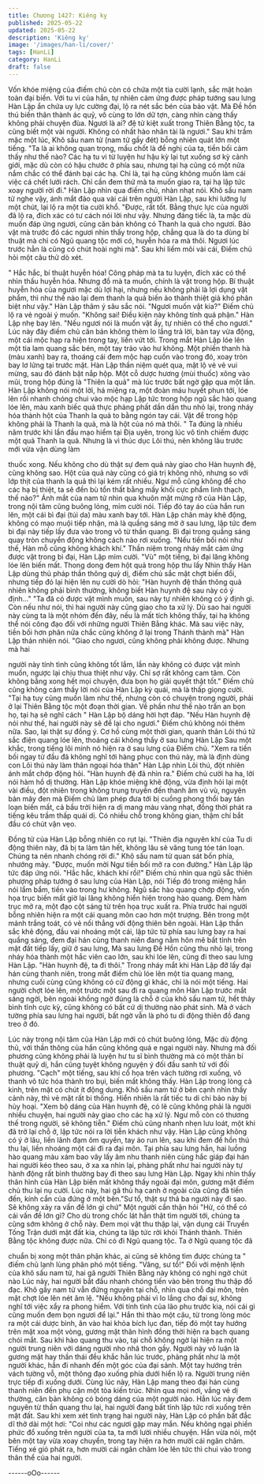 ```yaml
---
title: Chương 1427: Kiêng kỵ
published: 2025-05-22
updated: 2025-05-22
description: 'Kiêng kỵ'
image: '/images/han-li/cover/'
tags: [HanLi]
category: HanLi
draft: false
---
```


Vốn khóe miệng của điếm chủ còn có chứa một tia cười lạnh, sắc
mặt hoàn toàn đại biến.
Với tu vi của hắn, tự nhiên cảm ứng được pháp tướng sau lưng
Hàn Lập ẩn chứa uy lực cường đại, lộ ra nét sắc bén của bảo vật.
Mà Đề hồn thú biến thân thành ác quỷ, vô cùng to lớn dữ tợn,
càng nhìn càng thấy không phải chuyện đùa.
Ngươi là ai? đệ tử kiệt xuất trong Thiên Bằng tộc, ta cũng biết một
vài người. Không có
nhất hào nhân tài là ngươi." Sau khi trầm mặc một lúc, Khô sấu
nam tử (nam tử gầy đét) bỗng nhiên quát lớn một tiếng.
"Ta là ai không quan trọng, mấu chốt là đề nghị của ta, tiền bối
cảm thấy như thế nào? Các hạ tu vi từ luyện hư hậu kỳ lại tụt
xuống sơ kỳ cảnh giới, mặc dù còn có hậu chước ở phía sau,
nhưng tại hạ cũng có một nửa nắm chắc có thể đánh bại các hạ.
Chỉ là, tại hạ cũng không muốn làm cái việc cá chết lưới rách. Chỉ
cần đem thứ mà ta muốn giao ra, tại hạ lập tức xoay người rời đi."
Hàn Lập nhìn qua điếm chủ, nhàn nhạt nói.
Khô sấu nam tử nghe vậy, ánh mắt đảo qua vài cái trên người
Hàn Lập, sau khi lưỡng lự một chút, lại lộ ra một tia cười khổ.
"Được, rất tốt. Bằng thực lực của người đã lộ ra, đích xác có tư
cách nói lời như vậy. Nhưng đáng tiếc là, ta mặc dù muốn đáp
ứng ngươi, cũng căn bản không có Thanh la quả cho ngươi. Bảo
vật mà trước đó các ngươi nhìn thấy trong hộp, chẳng qua là do
ta dùng bí thuật mà chỉ có Ngũ quang tộc mới có, huyễn hóa ra
mà thôi. Ngươi lúc trước hẳn là cũng có chút hoài nghi mà". Sau
khi liếm môi vài cái, Điếm chủ hỏi một câu thử dò xét.

" Hắc hắc, bí thuật huyễn hóa! Công pháp mà ta tu luyện, đích
xác có thể nhìn thấu huyễn hóa. Nhưng đồ mà ta muốn, chính là
vật trong hộp. Bí thuật huyễn hóa của ngươi mặc dù lợi hại,
nhưng nếu không phải là lợi dụng vật phẩm, thì như thế nào lại
đem thanh la quả biến ảo thành thiệt giả khó phân biệt như vậy."
Hàn Lập thâm ý sâu sắc nói.
"Ngươi muốn vật kia?" Điếm chủ lộ ra vẻ ngoài ý muốn.
"Không sai! Điều kiện này không tính quá phận." Hàn Lập nhẹ bay
lên.
"Nếu ngươi nói là muốn vật ấy, tự nhiên có thể cho ngươi." Lúc
này đây điếm chủ căn bản không thèm lo lắng trả lời, bàn tay vừa
động, một cái mộc hạp ra hiện trong tay, liền vứt tới.
Trong mắt Hàn Lập lóe lên một tia lam quang sắc bén, một tay
trảo vào hư không.
Một phiến thanh hà (màu xanh) bay ra, thoáng cái đem mộc hạp
cuốn vào trong đó, xoay tròn bay lơ lửng tại trước mặt.
Hàn Lập thần niệm quét qua, mặt lộ vẻ vẻ vui mừng, sau đó đánh
bật nắp hộp.
Một cỗ dược hương (mùi thuốc) xông vào mũi, trong hộp đúng là
"Thiên la quả" mà lúc trước bất ngờ gặp qua một lần. Hàn Lập
không nói một lời, há miệng ra, một đoàn máu huyết phun tới, lóe
lên rồi nhanh chóng chui vào mộc hạp
Lập tức trong hộp ngũ sắc hào quang lóe lên, màu xanh biếc quả
thực phảng phất dần dần thu nhỏ lại, trong nháy hóa thành hột
của Thanh la quả to bằng ngón tay cái.
Vật để trong hộp không phải là Thanh la quả, mà là hột của nó mà
thôi.
" Ta đúng là nhiều năm trước khi lần đầu mạo hiểm tại Địa uyên,
trong lúc vô tình chiếm được một quả Thanh la quả. Nhưng là vì
thúc dục Lôi thú, nên không lâu trước mới vừa vận dùng làm

thuốc xong. Nếu không cho dù thật sự đem quả này giao cho Hàn
huynh đệ, cũng không sao. Hột của quả này cũng có giá trị không
nhỏ, nhưng so với lớp thịt của thanh la quả thì lại kém rất nhiều.
Ngư mỗ cũng không để cho các hạ bị thiệt, ta sẽ đền bù tổn thất
bằng mấy khối cực phẩm linh thạch, thế nào?" Ánh mắt của nam
tử nhìn qua khuôn mặt mừng rỡ của Hàn Lập, trong nội tâm cũng
buông lỏng, mỉm cười nói.
Tiếp đó tay áo của hắn run lên, một cái bì đại (túi da) màu xanh
bay tới.
Hàn Lập chân mày khẽ động, không có mạo muội tiếp nhận, mà
là quầng sáng mờ ở sau lưng, lập tức đem bì đại này tiếp lấy đưa
vào trong vô từ thần quang.
Bì đại trong quầng sáng quay tròn chuyển động không cách nào
rơi xuống.
"Nếu tiền bối nói như thế, Hàn mỗ cũng không khách khí." Thần
niệm trong nháy mắt cảm ứng được vật trong bì đại,
Hàn Lập mỉm cười.
"Vù" một tiếng, bì đại lăng không lóe lên biến mất. Thong dong
đem hột quả trong hộp thu lấy
Nhìn thấy Hàn Lập dùng thủ pháp thần thông quỷ dị, điếm chủ
sắc mặt chợt biến đổi, nhưng tiếp đó lại hiện lên nụ cười dò hỏi:
"Hàn huynh đệ thần thông quả nhiên không phải bình thường,
không biết Hàn huynh đệ sau này có ý định..."
"Ta đã có được vật mình muốn, sau này tự nhiên không có ý định
gì. Còn nếu như nói, thì hai người này cũng giao cho ta xử lý. Dù
sao hai người này cùng ta là một nhóm đến đây, nếu là mất tích
không thấy, tại hạ không thể nói công đạo đối với những người
Thiên Bằng khác. Mà sau việc này, tiền bối hơn phân nửa chắc
cũng không ở lại trong Thánh thành mà" Hàn Lập thản nhiên nói.
"Giao cho ngươi, cũng không phải không được. Nhưng mà hai

người này tính tình cũng không tốt lắm, lần này không có được
vật mình muốn, ngược lại chịu thua thiệt như vậy. Chỉ sợ rất
không cam tâm. Còn không bằng xong hết mọi chuyện, đưa bọn
họ giải quyết thật tốt." Điếm chủ cũng không cảm thấy lời nói của
Hàn Lập kỳ quái, mà là thấp giọng cười.
"Tại hạ tuy cũng muốn làm như thế, nhưng còn có chuyện trong
người, phải ở lại Thiên Bằng tộc một đoạn thời gian. Về phần như
thế nào trấn an bọn họ, tại hạ sẽ nghĩ cách " Hàn Lập bộ dáng hời
hợt đáp.
"Nếu Hàn huynh đệ nói như thế, hai người này sẽ để lại cho
ngươi." Điếm chủ không nói thêm nữa.
Sao, lại thật sự đồng ý.
Cơ hồ cùng một thời gian, quanh thân Lôi thú tứ sắc điện quang
lóe lên, thoáng cái không
thấy ở sau lưng Hàn Lập
Sau một khắc, trong tiếng lôi minh nó hiện ra ở sau lưng của Điếm
chủ.
"Xem ra tiền bối ngay từ đầu đã không nghĩ tới hàng phục con thú
này, mà là định dùng con Lôi thú này làm thân ngoại hóa thân"
Hàn Lập nhìn Lôi thú, đột nhiên ánh mắt chớp động hỏi.
"Hàn huynh đệ đã nhìn ra." Điếm chủ cười ha ha, lời nói hàm hồ
dị thường.
Hàn Lập khóe miệng khẽ động, vừa định hỏi lại một vài điều, đột
nhiên trong không trung truyền đến thanh âm vù vù, nguyên bản
mây đen mà Điếm chủ làm phép đưa tới bị cuồng phong thổi bay
tán loạn biến mất, cả bầu trời hiện ra dị mang màu vàng nhạt,
đồng thời phát ra tiếng kêu trầm thấp quái dị.
Có nhiều chỗ trong không gian, thậm chí bắt đầu có chút vặn vẹo.

Đồng tử của Hàn Lập bỗng nhiên co rụt lại.
"Thiên địa nguyên khí của Tu di động thiên này, đã bị ta làm tản
hết, không lâu sẽ văng tung tóe tán loạn. Chúng ta nên nhanh
chóng rời đi." Khô sấu nam tử quan sát bốn phía, nhướng mày.
"Được, muốn mời Ngư tiền bối mở ra con đường." Hàn Lập lập
tức đáp ứng nói.
"Hắc hắc, khách khí rồi!" Điếm chủ nhìn qua ngũ sắc thiên
phượng pháp tướng ở sau lưng của Hàn Lập, nói
Tiếp đó trong miệng hắn nói lẩm bẩm, tiến vào trong hư không.
Ngũ sắc hào quang chớp động, vốn họa trục biến mất giờ lại lăng
không hiển hiện trong hào quang. Đem hàm trục mở ra, một đạo
cột sáng từ trên họa trục xuất ra. Phía trước hai người bỗng nhiên
hiện ra một cái quang môn cao hơn một trượng. Bên trong một
mảnh trắng toát, có vẻ nối thẳng với động thiên bên ngoài.
Hàn Lập thần sắc khẽ động, đầu vai nhoáng một cái, lập tức từ
phía sau lưng bay ra hai quầng sáng, đem đại hán cùng thanh
niên đang nằm hôn mê bất tỉnh trên mặt đất tiếp lấy, giữ ở sau
lưng,
Mà sau lưng Đề Hồn cũng thu nhỏ lại, trong nháy hóa thành một
hắc viên cao lớn, sau khi lóe lên, cũng đi theo sau lưng Hàn Lập.
"Hàn huynh đệ, ta đi thôi." Trong nháy mắt khi Hàn Lập đỡ lấy đại
hán cùng thanh niên, trong mắt điếm chủ lóe lên một tia quang
mang, nhưng cuối cùng cũng không có cử động gì khác, chỉ là nói
một tiếng.
Hai người chợt lóe lên, một trước một sau đi ra quang môn
Hàn Lập trước mắt sáng ngời, bên ngoài khồng ngờ đúng là chỗ ở
của khô sấu nam tử, hết thảy bình tĩnh cực kỳ, cũng không có bất
cứ dị thường nào phát sinh.
Mà ở vách tường phía sau lưng hai người, bất ngờ vẫn là phó tu
di động thiên đồ đang treo ở đó.

Lúc này trong nội tâm của Hàn Lập mới có chút buông lỏng,
Mặc dù động thủ, với thần thông của hắn cũng không quá e ngại
người này. Nhưng mà đối phương cũng không phải là luyện hư tu
sĩ bình thường mà có một thân bí thuật quỷ dị, hắn cũng tuyệt
không nguyện ý đối đầu sanh tử với đối phương.
"Cạch" một tiếng, sau khi cổ họa trên vách tường rơi xuống, vô
thanh vô tức hóa thành tro bụi, biến mất không thấy.
Hàn Lập trong lòng cả kinh, trên mặt có chút ít động dung. Khô
sấu nam tử ở bên cạnh nhìn thấy cảnh này, thì vẻ mặt rất bi
thống. Hiển nhiên là rất tiếc tu di chi bảo này bị hủy hoại.
"Xem bộ dáng của Hàn huynh đệ, có lẽ cũng không phải là người
nhiều chuyện, hai người này giao cho các hạ xử lý. Ngư mỗ còn
có thương thế trong người, sẽ không tiễn." Điếm chủ cũng nhanh
nhẹn lưu loát, một khi đã trở lại chỗ ở, lập tức nói ra lời tiễn khách
như vậy.
Hàn Lập cũng không có ý ở lâu, liền lãnh đạm ôm quyền, tay áo
run lên, sau khi đem đề hồn thú thu lại, liền nhoáng một cái đi ra
đại môn.
Tại phía sau lưng hắn, hai luồng hào quang màu xám bao vây lấy
âm nhu thanh niên cùng hắc giáp đại hán hai người kéo theo sau,
ở xa xa nhìn lại, phảng phất như hai người này tự hành động rất
bình thường bay đi theo sau lưng Hàn Lập. Ngay khi nhìn thấy
thân hình của Hàn Lập biến mất không thấy ngoài đại môn,
gương mặt điếm chủ thu lại nụ cười. Lúc này, hai gã thủ hạ canh
ở ngoài cửa cũng đã tiến đến, kính cẩn của đứng ở một bên."Sư
tổ, thật sự thả ba người này đi sao. Sẽ không xảy ra vấn đề lớn gì
chứ" Một người cẩn thận hỏi
"Hừ, có thể có cái vấn đề lớn gì? Cho dù trong chốc lát hắn thật
tìm người tới, chúng ta cũng sớm không ở chỗ này. Đem mọi vật
thu thập lại, vận dụng cái Truyền Tống Trận dưới mặt đất kia,
chúng ta lập tức rời khỏi Thánh thành. Thiên Bằng tộc không
được nữa. Chỉ có đi Ngũ quang tộc. Ta ở Ngũ quang tộc đã

chuẩn bị xong một thân phận khác, ai cũng sẽ không tìm được
chúng ta " điếm chủ lạnh lùng phân phó một tiếng.
"Vâng, sư tổ!" Đối với mệnh lệnh của khô sấu nam tử, hai gã
người Thiên Bằng này không có nghi ngờ chút nào
Lúc này, hai người bắt đầu nhanh chóng tiến vào bên trong thu
thập đồ đạc.
Khô gầy nam tử vẫn đứng nguyên tại chỗ, nhìn qua chỗ đại môn,
trên mặt chợt lóe lên nét âm lệ.
"Nếu không phải vì lo lắng cho đại sự, không nghĩ tới việc xẩy ra
phong hiểm. Với tính tình của lão phu trước kia, nói cái gì cũng
muốn đem bọn ngươi để lại." Hắn thì thào một câu, từ trong lòng
móc ra một cái dược bình, ăn vào hai khỏa bích lục đan, tiếp đó
một tay hướng trên mặt xoa một vòng, gương mặt thân hình đồng
thời hiện ra bạch quang chói mắt.
Sau khi hào quang thu vào, tại chỗ không ngờ lại hiện ra một
người trung niên với dáng người nho nhã thon gầy. Người này vô
luận là gương mặt hay thần thái đều khắc hẳn lúc trước, phảng
phất như là một người khác, hắn đi nhanh đến một góc của đại
sảnh. Một tay hướng trên vách tường vỗ, một thông đạo xuống
phía dưới hiển lộ ra. Người trung niên trực tiếp đi xuống dưới.
Cùng lúc này, Hàn Lập mang theo đại hán cùng thanh niên đến
phụ cận một tòa kiến trúc. Nhìn qua mọi nơi, vắng vẻ dị thường,
căn bản không có bóng dáng của một người nào.
Hắn lúc này đem nguyên từ thần quang thu lại, hai người đang
bất tỉnh lập tức rơi xuống trên mặt đất. Sau khi xem xét tình trạng
hai người này, Hàn Lập có phần bất đắc dĩ thở dài một hơi: "Coi
như các ngươi gặp may mắn. Nếu không ngại phiền phức đổ
xuống trên người của ta, ta mới lười nhiều chuyện. Hắn vừa nói,
một bên một tay vừa xoay chuyển, trong tay hiện ra hơn mười cái
ngân châm. Tiếng xé gió phát ra, hơn mười cái ngân châm lóe lên
tức thì chui vào trong thân thể của hai người.

------oOo------
